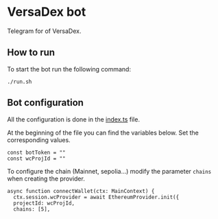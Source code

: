 # VersaDex bot

Telegram for of VersaDex.

## How to run

To start the bot run the following command:

```
./run.sh
```

## Bot configuration

All the configuration is done in the [index.ts](index.ts) file.

At the beginning of the file you can find the variables below. Set the corresponding values.

```
const botToken = ""
const wcProjId = ""
```

To configure the chain (Mainnet, sepolia...) modify the parameter `chains` when creating the provider.

```
async function connectWallet(ctx: MainContext) {
  ctx.session.wcProvider = await EthereumProvider.init({
  projectId: wcProjId,
  chains: [5],
```

